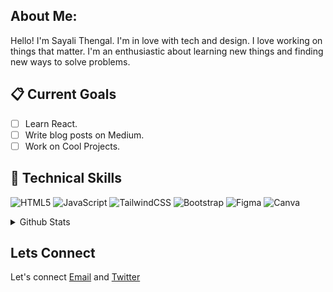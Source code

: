 ## About Me:
Hello! I'm Sayali Thengal. I'm in love with tech and design. I love working on things that matter. I'm an enthusiastic about learning new things and finding new ways to solve problems.

## 📋 Current Goals
- [ ] Learn React. 
- [ ] Write blog posts on Medium. 
- [ ] Work on Cool Projects. 

## 💼 Technical Skills   
![HTML5](https://img.shields.io/badge/html5-%23E34F26.svg?style=for-the-badge&logo=html5&logoColor=white)
![JavaScript](https://img.shields.io/badge/javascript-%23323330.svg?style=for-the-badge&logo=javascript&logoColor=%23F7DF1E)
![TailwindCSS](https://img.shields.io/badge/tailwindcss-%2338B2AC.svg?style=for-the-badge&logo=tailwind-css&logoColor=white)
![Bootstrap](https://img.shields.io/badge/bootstrap-%238511FA.svg?style=for-the-badge&logo=bootstrap&logoColor=white)
![Figma](https://img.shields.io/badge/figma-%23F24E1E.svg?style=for-the-badge&logo=figma&logoColor=white)
![Canva](https://img.shields.io/badge/Canva-%2300C4CC.svg?style=for-the-badge&logo=Canva&logoColor=white)


<details>
  <summary>Github Stats</summary>
  <p><img align="left" src="https://github-readme-stats.vercel.app/api/top-langs?username=thengalsayali&show_icons=true&locale=en&layout=compact&theme=midnight-purple" alt="sayali"> </p>
  <p><img align="left" src="https://github-readme-streak-stats.herokuapp.com/?user=thengalsayali&theme=midnight-purple" alt="sayali" /></p>
</details>

## Lets Connect
Let's connect [Email](mailto:thengalsayali05@gmail.com) and [Twitter](https://twitter.com/thengalsayali?s=08) 


